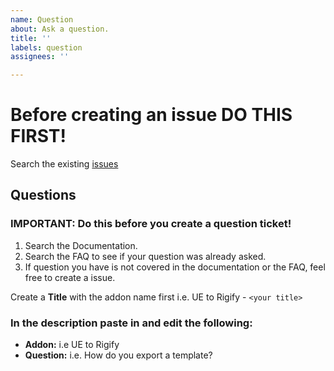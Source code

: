```yaml
---
name: Question
about: Ask a question.
title: ''
labels: question
assignees: ''

---
```


# Before creating an issue DO THIS FIRST!
Search the existing [issues](https://github.com/poly-hammer/BlenderTools/issues?q=)

## Questions
### IMPORTANT: Do this before you create a question ticket!
  1. Search the Documentation.
  1. Search the FAQ to see if your question was already asked.
  1. If question you have is not covered in the documentation or the FAQ, feel free to create a issue.

Create a **Title** with the addon name first i.e. UE to Rigify - ```<your title>```

### In the description paste in and edit the following:
* **Addon:** i.e UE to Rigify
* **Question:** i.e. How do you export a template?
